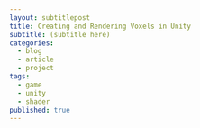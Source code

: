 ```yaml
---
layout: subtitlepost
title: Creating and Rendering Voxels in Unity
subtitle: (subtitle here)
categories:
  - blog
  - article
  - project
tags:
  - game
  - unity
  - shader
published: true
---
```


